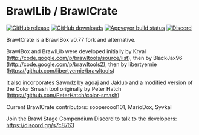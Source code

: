 BrawlLib / BrawlCrate
==========
[![GitHub release](https://img.shields.io/github/release/soopercool101/BrawlCrate.svg)](https://github.com/soopercool101/BrawlCrate/releases/latest)
[![GitHub downloads](https://img.shields.io/github/downloads/soopercool101/brawlcrate/total.svg)](https://github.com/soopercool101/BrawlCrate/releases)
[![Appveyor build status](https://ci.appveyor.com/api/projects/status/github/soopercool101/BrawlCrate?branch=brawlcrate-master&svg=true)](https://ci.appveyor.com/project/soopercool101/BrawlCrate)
[![Discord](https://img.shields.io/discord/299006136512806912.svg?logo=discord)](https://discord.gg/s7c8763)

BrawlCrate is a BrawlBox v0.77 fork and alternative.

BrawlBox and BrawlLib were developed initially by Kryal
(http://code.google.com/p/brawltools/source/list), then by BlackJax96
(http://code.google.com/p/brawltools2), then by libertyernie
(https://github.com/libertyernie/brawltools)

It also incorporates Sawndz by agoaj and Jaklub and a modified version of the Color Smash tool originally by Peter Hatch (https://github.com/PeterHatch/color-smash)

Current BrawlCrate contributors: soopercool101, MarioDox, Syvkal

Join the Brawl Stage Compendium Discord to talk to the developers: https://discord.gg/s7c8763
